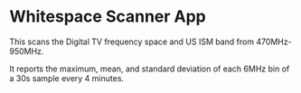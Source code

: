 Whitespace Scanner App
===================

This scans the Digital TV frequency space and US ISM band from 470MHz-950MHz.

It reports the maximum, mean, and standard deviation of each 6MHz bin of
a 30s sample every 4 minutes.
